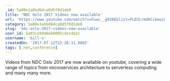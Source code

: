 ```yaml
---
_id: 5a88e1abbd6dca0d5f0d1de0
title: 'NDC Oslo 2017 Videos now available'
url: 'https://www.youtube.com/watch?v=Fuac__g928E&list=PL03Lrmd9CiGewi0lbnahxEpisoP5WZocX'
category: 5a88e1abbd6dca0d5f0d1de0
slug: 'ndc-oslo-2017-videos-now-available'
user_id: 5a83ce59d6eb0005c4ecda2c
username: 'bill-s'
createdOn: '2017-07-12T22:26:11.000Z'
tags: [.net,conference]
---
```


Videos from NDC Oslo 2017 are now available on youtube, covering a wide range of topics from microservices architecture to serverless computing and many many more.
